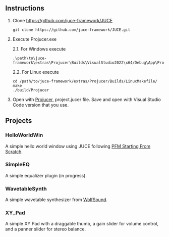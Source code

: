 ## Instructions

1. Clone https://github.com/juce-framework/JUCE
   
   ```
   git clone https://github.com/juce-framework/JUCE.git
   ```

3. Execute Projucer.exe

    2.1. For Windows execute
   
   ```
   .\path\to\juce-framework\extras\Projucer\Builds\VisualStudio2022\x64/Debug\App\Projucer.exe
   ```
   
    2.2. For Linux execute
   
   ```
   cd /path/to/juce-framework/extras/Projucer/Builds/LinuxMakefile/
   make
   ./build/Projucer
   ```
   
5. Open with [Projucer](https://docs.juce.com/master/tutorial_new_projucer_project.html), project.jucer file. Save and open with Visual Studio Code version that you use.
    
## Projects

### HelloWorldWin
A simple hello world window using JUCE following [PFM Starting From Scratch](https://www.youtube.com/watch?v=JHTcLVOcnQ4&t=0s).

### SimpleEQ
A simple equalizer plugin (in progress).

### WavetableSynth
A simple wavetable synthesizer from [WolfSound](https://thewolfsound.com/sound-synthesis/wavetable-synth-plugin-in-juce/).

### XY_Pad
A simple XY Pad with a draggable thumb, a gain slider for volume control, and a panner slider for stereo balance.
